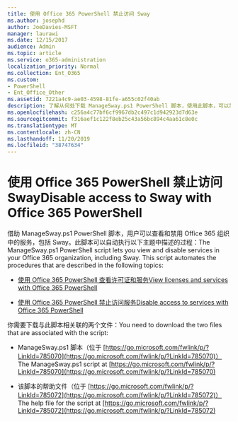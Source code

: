 ```yaml
---
title: 使用 Office 365 PowerShell 禁止访问 Sway
ms.author: josephd
author: JoeDavies-MSFT
manager: laurawi
ms.date: 12/15/2017
audience: Admin
ms.topic: article
ms.service: o365-administration
localization_priority: Normal
ms.collection: Ent_O365
ms.custom:
- PowerShell
- Ent_Office_Other
ms.assetid: 7221a4c9-ae03-4598-81fe-a655c02f40ab
description: 了解从何处下载 ManageSway.ps1 PowerShell 脚本，使用此脚本，可以禁用对 Office 365 组织中的 Sway 的访问。
ms.openlocfilehash: c256a4c77bf6cf9967db2c497c1d942923d7d63e
ms.sourcegitcommit: f316aef1c122f8eb25c43a56bc894c4aa61c8e0c
ms.translationtype: MT
ms.contentlocale: zh-CN
ms.lasthandoff: 11/20/2019
ms.locfileid: "38747634"
---
```

# <a name="disable-access-to-sway-with-office-365-powershell"></a><span data-ttu-id="480b8-103">使用 Office 365 PowerShell 禁止访问 Sway</span><span class="sxs-lookup"><span data-stu-id="480b8-103">Disable access to Sway with Office 365 PowerShell</span></span>

<span data-ttu-id="480b8-p101">借助 ManageSway.ps1 PowerShell 脚本，用户可以查看和禁用 Office 365 组织中的服务，包括 Sway。此脚本可以自动执行以下主题中描述的过程：</span><span class="sxs-lookup"><span data-stu-id="480b8-p101">The ManageSway.ps1 PowerShell script lets you view and disable services in your Office 365 organization, including Sway. This script automates the procedures that are described in the following topics:</span></span>
  
- [<span data-ttu-id="480b8-106">使用 Office 365 PowerShell 查看许可证和服务</span><span class="sxs-lookup"><span data-stu-id="480b8-106">View licenses and services with Office 365 PowerShell</span></span>](view-licenses-and-services-with-office-365-powershell.md)
    
- [<span data-ttu-id="480b8-107">使用 Office 365 PowerShell 禁止访问服务</span><span class="sxs-lookup"><span data-stu-id="480b8-107">Disable access to services with Office 365 PowerShell</span></span>](disable-access-to-services-with-office-365-powershell.md)
    
<span data-ttu-id="480b8-108">你需要下载与此脚本相关联的两个文件：</span><span class="sxs-lookup"><span data-stu-id="480b8-108">You need to download the two files that are associated with the script:</span></span>
  
- <span data-ttu-id="480b8-109">ManageSway.ps1 脚本（位于 [https://go.microsoft.com/fwlink/p/?LinkId=785070](https://go.microsoft.com/fwlink/p/?LinkId=785070)）</span><span class="sxs-lookup"><span data-stu-id="480b8-109">The ManageSway.ps1 script at [https://go.microsoft.com/fwlink/p/?LinkId=785070](https://go.microsoft.com/fwlink/p/?LinkId=785070)</span></span>
    
- <span data-ttu-id="480b8-110">该脚本的帮助文件（位于 [https://go.microsoft.com/fwlink/p/?LinkId=785072](https://go.microsoft.com/fwlink/p/?LinkId=785072)）</span><span class="sxs-lookup"><span data-stu-id="480b8-110">The help file for the script at [https://go.microsoft.com/fwlink/p/?LinkId=785072](https://go.microsoft.com/fwlink/p/?LinkId=785072)</span></span>
    

